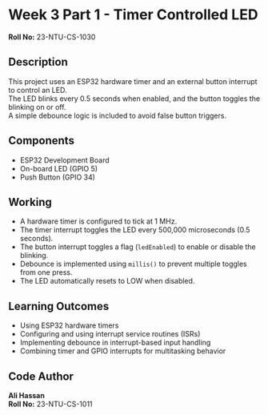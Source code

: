 # Week 3 Part 1 - Timer Controlled LED
**Roll No:** 23-NTU-CS-1030  

## Description
This project uses an ESP32 hardware timer and an external button interrupt to control an LED.  
The LED blinks every 0.5 seconds when enabled, and the button toggles the blinking on or off.  
A simple debounce logic is included to avoid false button triggers.

## Components
- ESP32 Development Board  
- On-board LED (GPIO 5)  
- Push Button (GPIO 34)

## Working
- A hardware timer is configured to tick at 1 MHz.  
- The timer interrupt toggles the LED every 500,000 microseconds (0.5 seconds).  
- The button interrupt toggles a flag (`ledEnabled`) to enable or disable the blinking.  
- Debounce is implemented using `millis()` to prevent multiple toggles from one press.  
- The LED automatically resets to LOW when disabled.

## Learning Outcomes
- Using ESP32 hardware timers  
- Configuring and using interrupt service routines (ISRs)  
- Implementing debounce in interrupt-based input handling  
- Combining timer and GPIO interrupts for multitasking behavior

## Code Author
**Ali Hassan**  
**Roll No:** 23-NTU-CS-1011
